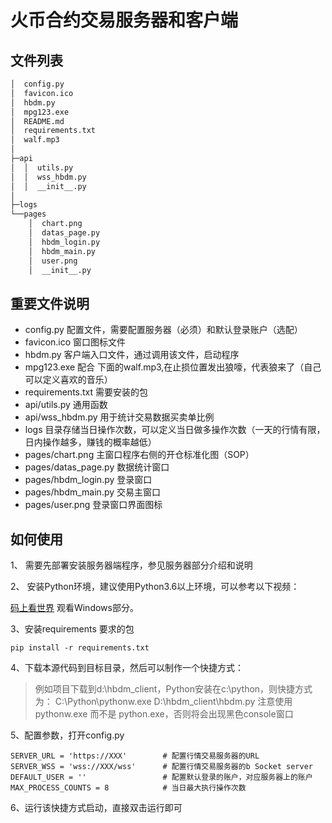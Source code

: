 # 火币合约交易服务器和客户端

## 文件列表
```markdown
│  config.py
│  favicon.ico
│  hbdm.py
│  mpg123.exe
│  README.md
│  requirements.txt
│  walf.mp3
│
├─api
│  │  utils.py
│  │  wss_hbdm.py
│  │  __init__.py
│
├─logs
└──pages
    │  chart.png
    │  datas_page.py
    │  hbdm_login.py
    │  hbdm_main.py
    │  user.png
    │  __init__.py

```

## 重要文件说明

* config.py 配置文件，需要配置服务器（必须）和默认登录账户（选配）
* favicon.ico 窗口图标文件
* hbdm.py 客户端入口文件，通过调用该文件，启动程序
* mpg123.exe 配合 下面的walf.mp3,在止损位置发出狼嚎，代表狼来了（自己可以定义喜欢的音乐）
* requirements.txt 需要安装的包
* api/utils.py 通用函数
* api/wss_hbdm.py 用于统计交易数据买卖单比例
* logs 目录存储当日操作次数，可以定义当日做多操作次数（一天的行情有限，日内操作越多，赚钱的概率越低）
* pages/chart.png 主窗口程序右侧的开仓标准化图（SOP）
* pages/datas_page.py 数据统计窗口
* pages/hbdm_login.py 登录窗口
* pages/hbdm_main.py 交易主窗口
* pages/user.png 登录窗口界面图标


## 如何使用

1、 需要先部署安装服务器端程序，参见服务器部分介绍和说明

2、 安装Python环境，建议使用Python3.6以上环境，可以参考以下视频：

[码上看世界](https://www.youtube.com/watch?v=M2uoep0i8AQ) 观看Windows部分。

3、安装requirements 要求的包
```
pip install -r requirements.txt
```

4、下载本源代码到目标目录，然后可以制作一个快捷方式：
> 例如项目下载到d:\hbdm_client，Python安装在c:\python，则快捷方式为：
>  C:\Python\pythonw.exe D:\hbdm_client\hbdm.py
> 注意使用pythonw.exe 而不是 python.exe，否则将会出现黑色console窗口

5、配置参数，打开config.py
```markdownWe
SERVER_URL = 'https://XXX'        # 配置行情交易服务器的URL
SERVER_WSS = 'wss://XXX/wss'      # 配置行情交易服务器的b Socket server
DEFAULT_USER = ''                 # 配置默认登录的账户，对应服务器上的账户
MAX_PROCESS_COUNTS = 8            # 当日最大执行操作次数
```

6、运行该快捷方式启动，直接双击运行即可